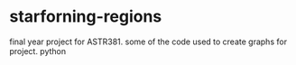 # starforning-regions
final year project for ASTR381. some of the code used to create graphs for project.  python
